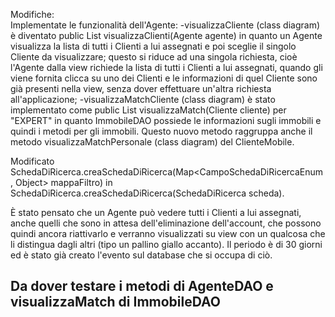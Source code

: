 Modifiche: <br>
Implementate le funzionalità dell'Agente:
-visualizzaCliente (class diagram) è diventato public List<Cliente> visualizzaClienti(Agente agente) in quanto un Agente visualizza la lista di tutti i Clienti a lui assegnati e poi sceglie il singolo Cliente da visualizzare; questo si riduce ad una singola richiesta, cioè l'Agente dalla view richiede la lista di tutti i Clienti a lui assegnati, quando gli viene fornita clicca su uno dei Clienti e le informazioni di quel Cliente sono già presenti nella view, senza dover effettuare un'altra richiesta all'applicazione;
-visualizzaMatchCliente (class diagram) è stato implementato come public List<Immobile> visualizzaMatch(Cliente cliente) per "EXPERT" in quanto ImmobileDAO possiede le informazioni sugli immobili e quindi i metodi per gli immobili. Questo nuovo metodo raggruppa anche il metodo visualizzaMatchPersonale (class diagram) del ClienteMobile.

Modificato SchedaDiRicerca.creaSchedaDiRicerca(Map<CampoSchedaDiRicercaEnum, Object> mappaFiltro) in SchedaDiRicerca.creaSchedaDiRicerca(SchedaDiRicerca scheda).

È stato pensato che un Agente può vedere tutti i Clienti a lui assegnati, anche quelli che sono in attesa dell'eliminazione dell'account, che possono quindi ancora riattivarlo e verranno visualizzati su view con un qualcosa che li distingua dagli altri (tipo un pallino giallo accanto). Il periodo è di 30 giorni ed è stato già creato l'evento sul database che si occupa di ciò.

<h2>Da dover testare i metodi di AgenteDAO e visualizzaMatch di ImmobileDAO</h2>
